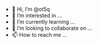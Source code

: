 - 👋 Hi, I’m @ot5q
- 👀 I’m interested in ...
- 🌱 I’m currently learning ...
- 💞️ I’m looking to collaborate on ...
- 📫 How to reach me ...

<!---
ot5q/ot5q is a ✨ special ✨ repository because its `README.md` (this file) appears on your GitHub profile.
You can click the Preview link to take a look at your changes.
--->
